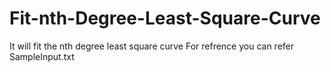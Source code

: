 # Fit-nth-Degree-Least-Square-Curve
It will fit the nth degree least square curve
For refrence you can refer SampleInput.txt
